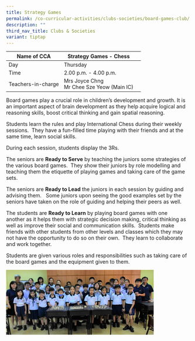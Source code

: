 ```yaml
---
title: Strategy Games
permalink: /co-curricular-activities/clubs-societies/board-games-club/
description: ""
third_nav_title: Clubs & Societies
variant: tiptap
---
```

|Name of CCA|Strategy Games - Chess|  |
| -------- | ------- | --------------- |
|Day | Thursday | 
| Time |2.00 p.m. - 4.00 p.m. 
|Teachers-in-charge |Mrs Joyce Chng<br>Mr Chee Sze Yeow (Main IC)

<p style="box-sizing: inherit; font-size: 1em;">Board games play&nbsp;a crucial role in children’s development and growth. It is an important aspect of brain development as they help acquire logical and reasoning skills, boost critical thinking and gain spatial reasoning.
    
Students learn the rules and play International Chess during their weekly sessions.&nbsp; They have a fun-filled time playing with their friends and at the same time, learn social skills.
    
During each session, students display the 3Rs.
    
The seniors are&nbsp;**Ready to Serve**&nbsp;by teaching the juniors some strategies of the various board games.&nbsp; They show their juniors by role modelling and teaching them the etiquette of playing games and taking care of the game sets.
    
The seniors are&nbsp;**Ready to Lead**&nbsp;the juniors in each session by guiding and advising them.&nbsp; &nbsp;Some juniors upon seeing the good examples set by the seniors have taken on the role of guiding and helping their peers as well.
    
The students are&nbsp;**Ready to Learn**&nbsp;by playing board games with one another&nbsp;as it helps them with strategic decision making, critical thinking as well as improve their social and communication skills.&nbsp; Students make friends with other students from other levels and classes which they may not have the opportunity to do so on their own.&nbsp; They learn to collaborate and work together.
    
Students are given various roles and responsibilities such as taking care of the board games and the equipment given to them.</p>

<img src="/images/CoCurricularActivities/Board%20Games/BOARD%20GAMES%20CLUB.jpg" style="width:80%">